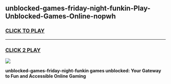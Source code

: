 
## unblocked-games-friday-night-funkin-Play-Unblocked-Games-Online-nopwh
<h3>
<a href="https://premium76.site?title=unblocked-games-friday-night-funkin&ref=25A">CLICK TO PLAY</a></h3>
<hr>

<h3>
<a href="https://premium76.site?title=unblocked-games-friday-night-funkin&ref=25A">CLICK 2 PLAY</a>
  
</h3>

<a href="https://premium76.site?title=unblocked-games-friday-night-funkin&ref=25A"><img src="https://clearcache.store/games.png"></a>


**unblocked-games-friday-night-funkin games unblocked: Your Gateway to Fun and Accessible Online Gaming**
